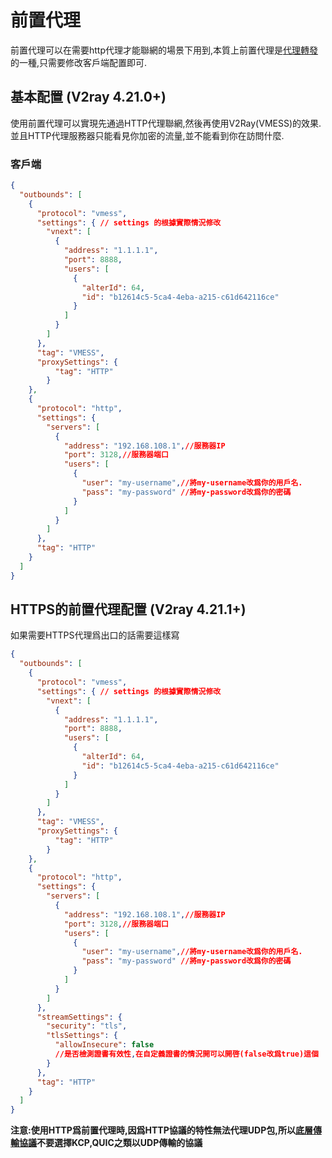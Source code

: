 # 前置代理
前置代理可以在需要http代理才能聯網的場景下用到,本質上前置代理是[代理轉發](https://guide.v2fly.org/advanced/outboundproxy.html)的一種,只需要修改客戶端配置即可.
## 基本配置 (V2ray 4.21.0+)
使用前置代理可以實現先通過HTTP代理聯網,然後再使用V2Ray(VMESS)的效果.並且HTTP代理服務器只能看見你加密的流量,並不能看到你在訪問什麼.
### 客戶端
```json
{
  "outbounds": [
    {
      "protocol": "vmess",
      "settings": { // settings 的根據實際情況修改
        "vnext": [
          {
            "address": "1.1.1.1",
            "port": 8888,
            "users": [
              {
                "alterId": 64,
                "id": "b12614c5-5ca4-4eba-a215-c61d642116ce"
              }
            ]
          }
        ]
      },
      "tag": "VMESS",
      "proxySettings": {
          "tag": "HTTP"  
        }
    },
    {
      "protocol": "http",
      "settings": {
        "servers": [
          {
            "address": "192.168.108.1",//服務器IP
            "port": 3128,//服務器端口
            "users": [
              {
                "user": "my-username",//將my-username改爲你的用戶名.
                "pass": "my-password" //將my-password改爲你的密碼
              }
            ]
          }
        ]
      },
      "tag": "HTTP"
    }
  ]
}

```
## HTTPS的前置代理配置 (V2ray 4.21.1+)
如果需要HTTPS代理爲出口的話需要這樣寫
```json
{
  "outbounds": [
    {
      "protocol": "vmess",
      "settings": { // settings 的根據實際情況修改
        "vnext": [
          {
            "address": "1.1.1.1",
            "port": 8888,
            "users": [
              {
                "alterId": 64,
                "id": "b12614c5-5ca4-4eba-a215-c61d642116ce"
              }
            ]
          }
        ]
      },
      "tag": "VMESS",
      "proxySettings": {
          "tag": "HTTP"  
        }
    },
    {
      "protocol": "http",
      "settings": {
        "servers": [
          {
            "address": "192.168.108.1",//服務器IP
            "port": 3128,//服務器端口
            "users": [
              {
                "user": "my-username",//將my-username改爲你的用戶名.
                "pass": "my-password" //將my-password改爲你的密碼
              }
            ]
          }
        ]
      },
      "streamSettings": {
        "security": "tls",
        "tlsSettings": {
          "allowInsecure": false
          //是否檢測證書有效性,在自定義證書的情況開可以開啓(false改爲true)這個
        }
      },
      "tag": "HTTP"
    }
  ]
}
```
**注意:使用HTTP爲前置代理時,因爲HTTP協議的特性無法代理UDP包,所以[底層傳輸協議](https://www.v2fly.org/chapter_02/05_transport.html)不要選擇KCP,QUIC之類以UDP傳輸的協議**
